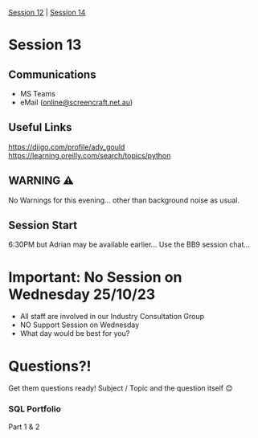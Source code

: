 [Session 12](../session_12/OSS-12-Programming.md) | [Session 14](../)

# Session 13

## Communications
- MS Teams
- eMail (online@screencraft.net.au)

## Useful Links
https://diigo.com/profile/ady_gould
https://learning.oreilly.com/search/topics/python

## WARNING ⚠️
No Warnings for this evening... other than background noise as usual.

## Session Start
6:30PM but Adrian may be available earlier...
Use the BB9 session chat...

# Important: No Session on Wednesday 25/10/23

- All staff are involved in our Industry Consultation Group
- NO Support Session on Wednesday
- What day would be best for you? 


# Questions?!
Get them questions ready!
Subject / Topic  and the question itself 😊


### SQL Portfolio
Part 1 & 2

